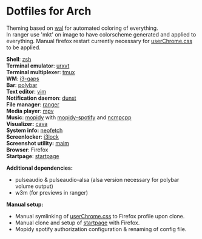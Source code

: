 # Dotfiles for Arch
Theming based on [wal](https://github.com/dylanaraps/pywal) for automated coloring of everything.  
In ranger use 'mkt' on image to have colorscheme generated and applied to everything. 
Manual firefox restart currently necessary for [userChrome.css](.config/userChrome.css) to be applied.

**Shell**: [zsh](https://github.com/zsh-users/zsh)  
**Terminal emulator**: [urxvt](https://github.com/exg/rxvt-unicode)  
**Terminal multiplexer**: [tmux](https://github.com/tmux/tmux)  
**WM**: [i3-gaps](https://github.com/Airblader/i3)  
**Bar**: [polybar](https://github.com/jaagr/polybar)  
**Text editor**: [vim](https://github.com/vim/vim)  
**Notification daemon**: [dunst](https://github.com/dunst-project/dunst)  
**File manager**: [ranger](https://github.com/ranger/ranger)  
**Media player**: [mpv](https://github.com/mpv-player/mpv)  
**Music**: [mopidy](https://github.com/mopidy/mopidy) with [mopidy-spotify](https://github.com/mopidy/mopidy-spotify) and [ncmpcpp](https://github.com/arybczak/ncmpcpp)  
**Visualizer:** [cava](https://github.com/karlstav/cava)  
**System info:** [neofetch](https://github.com/dylanaraps/neofetch)  
**Screenlocker**: [i3lock](https://github.com/i3/i3lock)  
**Screenshot utility:** [maim](https://github.com/naelstrof/maim)  
**Browser**: Firefox  
**Startpage**: [startpage](https://github.com/ecly/startpage)

**Additional dependencies:**
- pulseaudio & pulseaudio-alsa (alsa version necessary for polybar volume output)
- w3m (for previews in ranger)

**Manual setup:**
- Manual symlinking of [userChrome.css](.config/userChrome.css) to Firefox profile upon clone.
- Manual clone and setup of [startpage](https://github.com/ecly/startpage) with Firefox.
- Mopidy spotify authorization configuration & renaming of config file.
